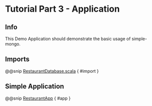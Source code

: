 # Tutorial Part 3 - Application

## Info

This Demo Application should demonstrate the basic usage of simple-mongo.

## Imports

@@snip [RestaurantDatabase.scala](../../../test/scala/com/sfxcode/nosql/mongo/demo/restaurant/RestaurantDemoDatabase.scala) { #import }


## Simple Application

@@snip [RestaurantApp](../../../test/scala/com/sfxcode/nosql/mongo/demo/restaurant/RestaurantDemoApp.scala) { #app }

